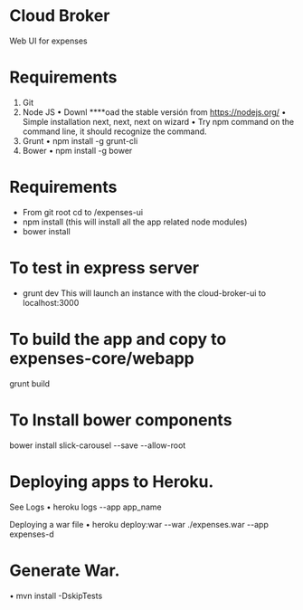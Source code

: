 Cloud Broker
=============

Web UI for expenses

Requirements
========================================================================
1.	Git
2.	Node JS
•	Downl  ****oad the stable versión from https://nodejs.org/
•	Simple installation next, next, next on wizard
•	Try npm command on the command line, it should recognize the command.
3. Grunt
•	npm install -g grunt-cli
4. Bower
•	npm install -g bower


Requirements
========================================================================
- From git root cd to /expenses-ui
- npm install (this will install all the app related node modules)
- bower install


To test in express server
=========================
- grunt dev
This will launch an instance with the cloud-broker-ui to localhost:3000


To build the app and copy to expenses-core/webapp
===============================================
grunt build

To Install bower components
===========================
bower install slick-carousel --save --allow-root


Deploying apps to Heroku.
=========================
See Logs
•   heroku logs --app app_name

Deploying a war file
•   heroku deploy:war --war ./expenses.war --app expenses-d

Generate War.
=============
•   mvn install -DskipTests